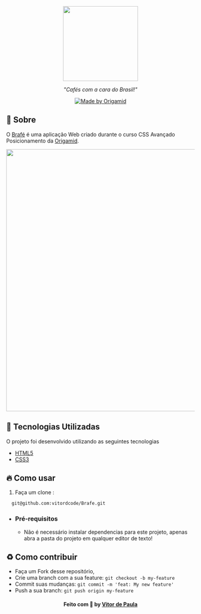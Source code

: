 <div align="center">
  <img src="https://user-images.githubusercontent.com/38364954/88095721-ec065a80-cb6b-11ea-94e4-60703536a028.png" width="200">
</div>

<p align="center">
  <i>"Cafés com a cara do Brasil!"</i>  
</p>

<p align="center">
  <a href="https://www.origamid.com/">
    <img alt="Made by Origamid" src="https://img.shields.io/badge/made%20by-Origamid-%237519C1">
  </a>
</p>


## :bookmark: Sobre

O [Brafé](https://vitordcode.github.io/Brafe/) é uma aplicação Web criado durante o curso CSS Avançado Posicionamento da [Origamid](https://www.origamid.com/).



<div align="center">
  <img src="https://user-images.githubusercontent.com/38364954/88096096-82d31700-cb6c-11ea-87d1-b66eab0968c8.png" width="700">
</div>

## :rocket: Tecnologias Utilizadas

O projeto foi desenvolvido utilizando as seguintes tecnologias


- [HTML5](https://developer.mozilla.org/pt-BR/docs/Web/HTML/HTML5)
- [CSS3](https://developer.mozilla.org/pt-BR/docs/Archive/CSS3)




## :fire: Como usar

1. Faça um clone :

```sh
  git@github.com:vitordcode/Brafe.git
```

- ### **Pré-requisitos**

  - Não é necessário instalar dependencias para este projeto, apenas abra a pasta do projeto em qualquer editor de texto!





<a id="como-contribuir"></a>

## :recycle: Como contribuir

- Faça um Fork desse repositório,
- Crie uma branch com a sua feature: `git checkout -b my-feature`
- Commit suas mudanças: `git commit -m 'feat: My new feature'`
- Push a sua branch: `git push origin my-feature`



<h4 align="center">
    Feito com 💜 by <a href="https://www.linkedin.com/in/vitordcode/" target="_blank">Vitor de Paula</a>
</h4>
